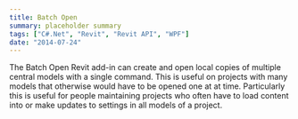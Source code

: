 ```yaml
---
title: Batch Open
summary: placeholder summary
tags: ["C#.Net", "Revit", "Revit API", "WPF"]
date: "2014-07-24"
---
```


The Batch Open Revit add-in can create and open local copies of multiple central models with a single command. This is useful on projects with many models that otherwise would have to be opened one at at time. Particularly this is useful for people maintaining projects who often have to load content into or make updates to settings in all models of a project.
